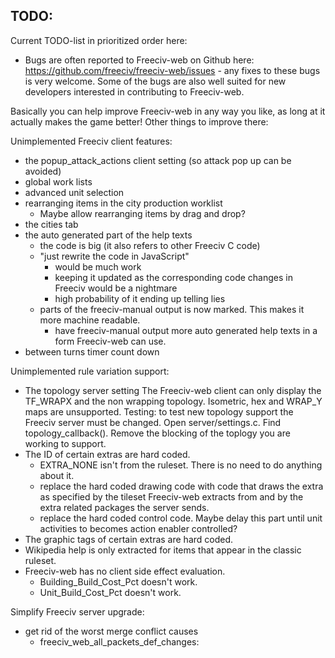 TODO:
-----

Current TODO-list in prioritized order here:

- Bugs are often reported to Freeciv-web on Github here: https://github.com/freeciv/freeciv-web/issues - any fixes to these bugs is very welcome. Some of the bugs are also well suited for new developers interested in contributing to Freeciv-web.

Basically you can help improve Freeciv-web in any way you like, as long at it actually makes the game better! Other things to improve there:

Unimplemented Freeciv client features:
- the popup_attack_actions client setting (so attack pop up can be avoided)
- global work lists
- advanced unit selection
- rearranging items in the city production worklist
  - Maybe allow rearranging items by drag and drop?
- the cities tab
- the auto generated part of the help texts
  - the code is big (it also refers to other Freeciv C code)
  - "just rewrite the code in JavaScript"
    - would be much work
    - keeping it updated as the corresponding code changes in Freeciv would be a nightmare
    - high probability of it ending up telling lies
  - parts of the freeciv-manual output is now marked. This makes it more
    machine readable.
    - have freeciv-manual output more auto generated help texts in a form
      Freeciv-web can use.
- between turns timer count down

Unimplemented rule variation support:
- The topology server setting
  The Freeciv-web client can only display the TF_WRAPX and the non wrapping
  topology. Isometric, hex and WRAP_Y maps are unsupported.
  Testing: to test new topology support the Freeciv server must be changed.
  Open server/settings.c. Find topology_callback(). Remove the blocking of
  the toplogy you are working to support.
- The ID of certain extras are hard coded.
  - EXTRA_NONE isn't from the ruleset. There is no need to do anything about
    it.
  - replace the hard coded drawing code with code that draws the extra as
    specified by the tileset Freeciv-web extracts from and by the extra
    related packages the server sends.
  - replace the hard coded control code. Maybe delay this part until unit
    activities to becomes action enabler controlled?
- The graphic tags of certain extras are hard coded.
- Wikipedia help is only extracted for items that appear in the classic
  ruleset.
- Freeciv-web has no client side effect evaluation.
  - Building_Build_Cost_Pct doesn't work.
  - Unit_Build_Cost_Pct doesn't work.

Simplify Freeciv server upgrade:
- get rid of the worst merge conflict causes
  - freeciv_web_all_packets_def_changes:
